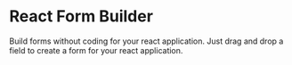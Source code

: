 # React Form Builder

Build forms without coding for your react application. Just drag and drop a field to create a form for your react application.
